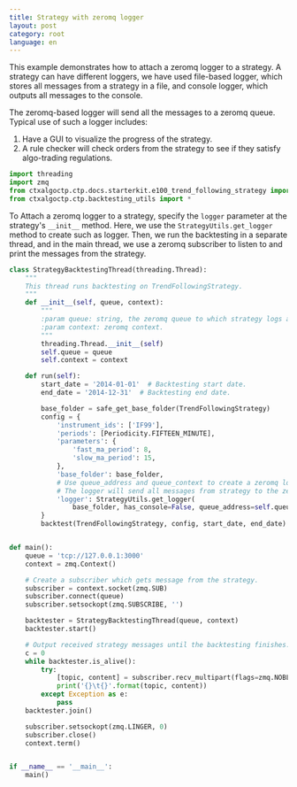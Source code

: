 ```yaml
---
title: Strategy with zeromq logger
layout: post
category: root
language: en
---
```


This example demonstrates how to attach a zeromq logger to a strategy. A strategy can have different loggers,
we have used file-based logger, which stores all messages from a strategy in a file, and console logger,
which outputs all messages to the console.

The zeromq-based logger will send all the messages to a zeromq queue. Typical use of such a logger includes:

1. Have a GUI to visualize the progress of the strategy.
2. A rule checker will check orders from the strategy to see if they satisfy algo-trading regulations.



```python
import threading
import zmq
from ctxalgoctp.ctp.docs.starterkit.e100_trend_following_strategy import TrendFollowingStrategy
from ctxalgoctp.ctp.backtesting_utils import *
```

To Attach a zeromq logger to a strategy, specify the `logger` parameter at the strategy's `__init__` method. Here,
we use the `StrategyUtils.get_logger` method to create such as logger. Then, we run the backtesting in a separate
thread, and in the main thread, we use a zeromq subscriber to listen to and print the messages from the strategy.


```python
class StrategyBacktestingThread(threading.Thread):
    """
    This thread runs backtesting on TrendFollowingStrategy.
    """
    def __init__(self, queue, context):
        """
        :param queue: string, the zeromq queue to which strategy logs are sent.
        :param context: zeromq context.
        """
        threading.Thread.__init__(self)
        self.queue = queue
        self.context = context

    def run(self):
        start_date = '2014-01-01'  # Backtesting start date.
        end_date = '2014-12-31'  # Backtesting end date.

        base_folder = safe_get_base_folder(TrendFollowingStrategy)
        config = {
            'instrument_ids': ['IF99'],
            'periods': [Periodicity.FIFTEEN_MINUTE],
            'parameters': {
                'fast_ma_period': 8,
                'slow_ma_period': 15,
            },
            'base_folder': base_folder,
            # Use queue_address and queue_context to create a zeromq logger.
            # The logger will send all messages from strategy to the zeromq queue.
            'logger': StrategyUtils.get_logger(
                base_folder, has_console=False, queue_address=self.queue, queue_context=self.context)
        }
        backtest(TrendFollowingStrategy, config, start_date, end_date)


def main():
    queue = 'tcp://127.0.0.1:3000'
    context = zmq.Context()

    # Create a subscriber which gets message from the strategy.
    subscriber = context.socket(zmq.SUB)
    subscriber.connect(queue)
    subscriber.setsockopt(zmq.SUBSCRIBE, '')

    backtester = StrategyBacktestingThread(queue, context)
    backtester.start()

    # Output received strategy messages until the backtesting finishes.
    c = 0
    while backtester.is_alive():
        try:
            [topic, content] = subscriber.recv_multipart(flags=zmq.NOBLOCK)
            print('{}\t{}'.format(topic, content))
        except Exception as e:
            pass
    backtester.join()

    subscriber.setsockopt(zmq.LINGER, 0)
    subscriber.close()
    context.term()


if __name__ == '__main__':
    main()

```
